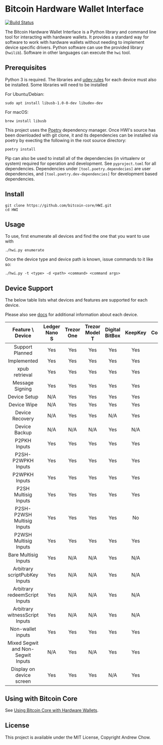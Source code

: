 # Bitcoin Hardware Wallet Interface

[![Build Status](https://travis-ci.org/bitcoin-core/HWI.svg?branch=master)](https://travis-ci.org/bitcoin-core/HWI)

The Bitcoin Hardware Wallet Interface is a Python library and command line tool for interacting with hardware wallets.
It provides a standard way for software to work with hardware wallets without needing to implement device specific drivers.
Python software can use the provided library (`hwilib`). Software in other languages can execute the `hwi` tool.

## Prerequisites

Python 3 is required. The libraries and [udev rules](udev/README.md) for each device must also be installed. Some libraries will need to be installed

For Ubuntu/Debian:
```
sudo apt install libusb-1.0-0-dev libudev-dev
```

For macOS:
```
brew install libusb
```

This project uses the [Poetry](https://github.com/sdispater/poetry) dependency manager.
Once HWI's source has been downloaded with git clone, it and its dependencies can be installed via poetry by execting the following in the root source directory:

```
poetry install
```

Pip can also be used to install all of the dependencies (in virtualenv or system) required for operation and development. See `pyproject.toml` for all dependencies. Dependencies under `[tool.poetry.dependecies]` are user dependencies, and `[tool.poetry.dev-dependencies]` for development based dependencies.

## Install

```
git clone https://github.com/bitcoin-core/HWI.git
cd HWI
```

## Usage

To use, first enumerate all devices and find the one that you want to use with

```
./hwi.py enumerate
```

Once the device type and device path is known, issue commands to it like so:

```
./hwi.py -t <type> -d <path> <command> <command args>
```

## Device Support

The below table lists what devices and features are supported for each device.

Please also see [docs](docs/) for additional information about each device.

| Feature \ Device | Ledger Nano S | Trezor One | Trezor Model T | Digital BitBox | KeepKey | Coldcard |
|:---:|:---:|:---:|:---:|:---:|:---:|:---:|
| Support Planned | Yes | Yes | Yes | Yes | Yes | Yes |
| Implemented | Yes | Yes | Yes | Yes | Yes | Yes |
| xpub retrieval | Yes | Yes | Yes | Yes | Yes | Yes |
| Message Signing | Yes | Yes | Yes | Yes | Yes | Yes |
| Device Setup | N/A | Yes | Yes | Yes | Yes | N/A |
| Device Wipe | N/A | Yes | Yes | Yes | Yes | N/A |
| Device Recovery | N/A | Yes | Yes | N/A | Yes | N/A |
| Device Backup | N/A | N/A | N/A | Yes | N/A | Yes |
| P2PKH Inputs | Yes | Yes | Yes | Yes | Yes | Yes |
| P2SH-P2WPKH Inputs | Yes | Yes | Yes | Yes | Yes | Yes |
| P2WPKH Inputs | Yes | Yes | Yes | Yes | Yes | Yes |
| P2SH Multisig Inputs | Yes | Yes | Yes | Yes | Yes | Yes |
| P2SH-P2WSH Multisig Inputs | Yes | Yes | Yes | Yes | No | Yes |
| P2WSH Multisig Inputs | Yes | Yes | Yes | Yes | Yes | Yes |
| Bare Multisig Inputs | Yes | N/A | N/A | Yes | N/A | N/A |
| Arbitrary scriptPubKey Inputs | Yes | N/A | N/A | Yes | N/A | N/A |
| Arbitrary redeemScript Inputs | Yes | N/A | N/A | Yes | N/A | N/A |
| Arbitrary witnessScript Inputs | Yes | N/A | N/A | Yes | N/A | N/A |
| Non-wallet inputs | Yes | Yes | Yes | Yes | Yes | Yes |
| Mixed Segwit and Non-Segwit Inputs | N/A | Yes | N/A | Yes | Yes | Yes |
| Display on device screen | Yes | Yes | Yes | N/A | Yes | Yes |

## Using with Bitcoin Core

See [Using Bitcoin Core with Hardware Wallets](docs/bitcoin-core-usage.md).

## License

This project is available under the MIT License, Copyright Andrew Chow.

